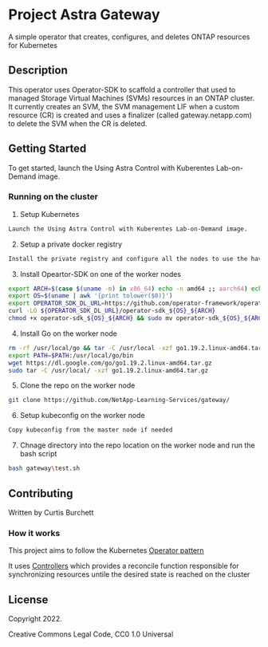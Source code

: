 # Project Astra Gateway 
A simple operator that creates, configures, and deletes ONTAP resources for Kubernetes

## Description
This operator uses Operator-SDK to scaffold a controller that used to managed Storage Virtual Machines (SVMs) resources in an ONTAP cluster.   It currently creates an SVM, the SVM management LIF when a custom resource (CR) is created and uses a finalizer (called gateway.netapp.com) to delete the SVM when the CR is deleted.  

## Getting Started
To get started, launch the Using Astra Control with Kuberentes Lab-on-Demand image.  

### Running on the cluster
1. Setup Kubernetes

```sh
Launch the Using Astra Control with Kuberentes Lab-on-Demand image.  
```

2. Setup a private docker registry
	
```sh
Install the private registry and configure all the nodes to use the have access to it.
```
	
3. Install Opeartor-SDK on one of the worker nodes

```sh
export ARCH=$(case $(uname -m) in x86_64) echo -n amd64 ;; aarch64) echo -n arm64 ;; *) echo -n $(uname -m) ;; esac)
export OS=$(uname | awk '{print tolower($0)}')
export OPERATOR_SDK_DL_URL=https://github.com/operator-framework/operator-sdk/releases/download/v1.23.0
curl -LO ${OPERATOR_SDK_DL_URL}/operator-sdk_${OS}_${ARCH}
chmod +x operator-sdk_${OS}_${ARCH} && sudo mv operator-sdk_${OS}_${ARCH} /usr/local/bin/operator-sdk
```

4. Install Go on the worker node
	
```sh
rm -rf /usr/local/go && tar -C /usr/local -xzf go1.19.2.linux-amd64.tar.gz
export PATH=$PATH:/usr/local/go/bin
wget https://dl.google.com/go/go1.19.2.linux-amd64.tar.gz
sudo tar -C /usr/local/ -xzf go1.19.2.linux-amd64.tar.gz
```

5. Clone the repo on the worker node
	
```sh
git clone https://github.com/NetApp-Learning-Services/gateway/
```

6. Setup kubeconfig on the worker node
	
```sh
Copy kubeconfig from the master node if needed
```

7. Chnage directory into the repo location on the worker node and run the bash script
	
```sh
bash gateway\test.sh
```

## Contributing
Written by Curtis Burchett

### How it works
This project aims to follow the Kubernetes [Operator pattern](https://kubernetes.io/docs/concepts/extend-kubernetes/operator/)

It uses [Controllers](https://kubernetes.io/docs/concepts/architecture/controller/) 
which provides a reconcile function responsible for synchronizing resources untile the desired state is reached on the cluster 

## License

Copyright 2022.

Creative Commons Legal Code, CC0 1.0 Universal

